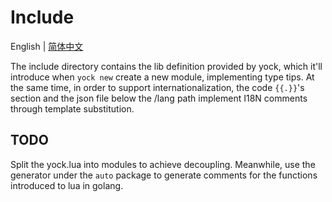 # Include

English | [简体中文](../../docs/zh_cn/lib/include.md)

The include directory contains the lib definition provided by yock, which it'll introduce when `yock new` create a new module, implementing type tips. At the same time, in order to support internationalization, the code `{{.}}`'s section and the json file below the /lang path implement I18N comments through template substitution.

## TODO

Split the yock.lua into modules to achieve decoupling. Meanwhile, use the generator under the `auto` package to generate comments for the functions introduced to lua in golang.